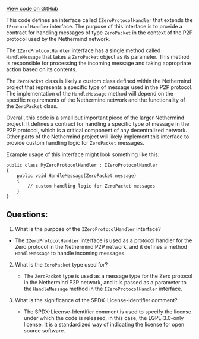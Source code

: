 [View code on GitHub](https://github.com/NethermindEth/nethermind/src/Nethermind/Nethermind.Network/P2P/ProtocolHandlers/IZeroProtocolHandler.cs)

This code defines an interface called `IZeroProtocolHandler` that extends the `IProtocolHandler` interface. The purpose of this interface is to provide a contract for handling messages of type `ZeroPacket` in the context of the P2P protocol used by the Nethermind network. 

The `IZeroProtocolHandler` interface has a single method called `HandleMessage` that takes a `ZeroPacket` object as its parameter. This method is responsible for processing the incoming message and taking appropriate action based on its contents. 

The `ZeroPacket` class is likely a custom class defined within the Nethermind project that represents a specific type of message used in the P2P protocol. The implementation of the `HandleMessage` method will depend on the specific requirements of the Nethermind network and the functionality of the `ZeroPacket` class. 

Overall, this code is a small but important piece of the larger Nethermind project. It defines a contract for handling a specific type of message in the P2P protocol, which is a critical component of any decentralized network. Other parts of the Nethermind project will likely implement this interface to provide custom handling logic for `ZeroPacket` messages. 

Example usage of this interface might look something like this:

```
public class MyZeroProtocolHandler : IZeroProtocolHandler
{
    public void HandleMessage(ZeroPacket message)
    {
        // custom handling logic for ZeroPacket messages
    }
}
```
## Questions: 
 1. What is the purpose of the `IZeroProtocolHandler` interface?
   - The `IZeroProtocolHandler` interface is used as a protocol handler for the Zero protocol in the Nethermind P2P network, and it defines a method `HandleMessage` to handle incoming messages.

2. What is the `ZeroPacket` type used for?
   - The `ZeroPacket` type is used as a message type for the Zero protocol in the Nethermind P2P network, and it is passed as a parameter to the `HandleMessage` method in the `IZeroProtocolHandler` interface.

3. What is the significance of the SPDX-License-Identifier comment?
   - The SPDX-License-Identifier comment is used to specify the license under which the code is released, in this case, the LGPL-3.0-only license. It is a standardized way of indicating the license for open source software.